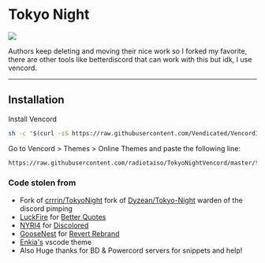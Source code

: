 # Tokyo Night

![](https://github.com/radiotaiso/TokyoNightVencord/blob/main/assets/preview.png?raw=true)

Authors keep deleting and moving their nice work so I forked my favorite, there are other tools like betterdiscord that can work with this but idk, I use vencord.

---

## Installation

Install Vencord
```bash
sh -c "$(curl -sS https://raw.githubusercontent.com/Vendicated/VencordInstaller/main/install.sh)"
```

Go to Vencord > Themes > Online Themes and paste the following line:
```bash
https://raw.githubusercontent.com/radiotaiso/TokyoNightVencord/master/tokyo-night.theme.css
```

### Code stolen from 

- Fork of [crrrin/TokyoNight](https://github.com/crrrin/TokyoNight) fork of [Dyzean/Tokyo-Night](https://github.com/Dyzean/Tokyo-Night) warden of the discord pimping
- [LuckFire](https://github.com/LuckFire) for [Better Quotes](https://github.com/LuckFire/CSS-Snippets/tree/master/BetterQuotes)
- [NYRI4](https://github.com/NYRI4) for [Discolored](https://github.com/NYRI4/Discolored)
- [GooseNest](https://github.com/Goose-Nest) for [Revert Rebrand](https://github.com/Goose-Nest/GT-RevertRebrand)
- [Enkia's](https://github.com/enkia/tokyo-night-vscode-theme) vscode theme
- Also Huge thanks for BD & Powercord servers for snippets and help!
